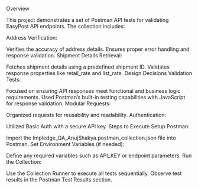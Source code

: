 Overview

This project demonstrates a set of Postman API tests for validating EasyPost API endpoints. The collection includes:

Address Verification:

Verifies the accuracy of address details.
Ensures proper error handling and response validation.
Shipment Details Retrieval:

Fetches shipment details using a predefined shipment ID.
Validates response properties like retail_rate and list_rate.
Design Decisions
Validation Tests:

Focused on ensuring API responses meet functional and business logic requirements.
Used Postman’s built-in testing capabilities with JavaScript for response validation.
Modular Requests:

Organized requests for reusability and readability.
Authentication:

Utilized Basic Auth with a secure API key.
Steps to Execute
Setup Postman:

Import the Impledge_QA_AnujShakya.postman_collection.json file into Postman.
Set Environment Variables (if needed):

Define any required variables such as API_KEY or endpoint parameters.
Run the Collection:

Use the Collection Runner to execute all tests sequentially.
Observe test results in the Postman Test Results section.
